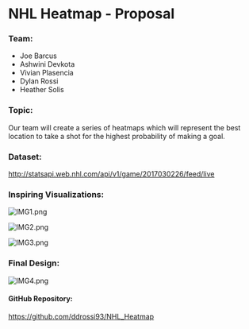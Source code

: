 
 # NHL Heatmap - Proposal


### Team:
 - Joe Barcus
 - Ashwini Devkota
 - Vivian Plasencia
 - Dylan Rossi
 - Heather Solis 

### Topic:
Our team will create a series of heatmaps which will represent the best location to take a shot for the highest probability of making a goal.

### Dataset:
http://statsapi.web.nhl.com/api/v1/game/2017030226/feed/live 

### Inspiring Visualizations:

![IMG1.png](attachment:IMG1.png)

![IMG2.png](attachment:IMG2.png)

![IMG3.png](attachment:IMG3.png)

### Final Design:

![IMG4.png](attachment:IMG4.png)

#### GitHub Repository:
https://github.com/ddrossi93/NHL_Heatmap 
